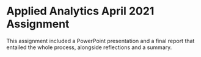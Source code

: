 # Applied Analytics April 2021 Assignment

This assignment included a PowerPoint presentation and a final report that entailed the whole process, alongside reflections and a summary.
